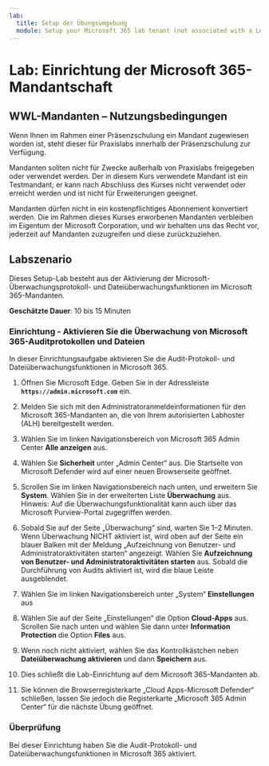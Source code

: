 ```yaml
---
lab:
  title: Setup der Übungsumgebung
  module: Setup your Microsoft 365 lab tenant (not associated with a Learn module)
---
```


# Lab: Einrichtung der Microsoft 365-Mandantschaft

## WWL-Mandanten – Nutzungsbedingungen
Wenn Ihnen im Rahmen einer Präsenzschulung ein Mandant zugewiesen worden ist, steht dieser für Praxislabs innerhalb der Präsenzschulung zur Verfügung.

Mandanten sollten nicht für Zwecke außerhalb von Praxislabs freigegeben oder verwendet werden. Der in diesem Kurs verwendete Mandant ist ein Testmandant; er kann nach Abschluss des Kurses nicht verwendet oder erreicht werden und ist nicht für Erweiterungen geeignet.

Mandanten dürfen nicht in ein kostenpflichtiges Abonnement konvertiert werden. Die im Rahmen dieses Kurses erworbenen Mandanten verbleiben im Eigentum der Microsoft Corporation, und wir behalten uns das Recht vor, jederzeit auf Mandanten zuzugreifen und diese zurückzuziehen.

## Labszenario

Dieses Setup-Lab besteht aus der Aktivierung der Microsoft-Überwachungsprotokoll- und Dateiüberwachungsfunktionen im Microsoft 365-Mandanten.

**Geschätzte Dauer**: 10 bis 15 Minuten

### Einrichtung - Aktivieren Sie die Überwachung von Microsoft 365-Auditprotokollen und Dateien

In dieser Einrichtungsaufgabe aktivieren Sie die Audit-Protokoll- und Dateiüberwachungsfunktionen in Microsoft 365.  

1. Öffnen Sie Microsoft Edge. Geben Sie in der Adressleiste **`https://admin.microsoft.com`** ein.

1. Melden Sie sich mit den Administratoranmeldeinformationen für den Microsoft 365-Mandanten an, die von Ihrem autorisierten Labhoster (ALH) bereitgestellt werden.

1. Wählen Sie im linken Navigationsbereich von Microsoft 365 Admin Center **Alle anzeigen** aus.

1. Wählen Sie **Sicherheit** unter „Admin Center“ aus.  Die Startseite von Microsoft Defender wird auf einer neuen Browserseite geöffnet.

1. Scrollen Sie im linken Navigationsbereich nach unten, und erweitern Sie **System**.  Wählen Sie in der erweiterten Liste **Überwachung** aus.  Hinweis: Auf die Überwachungsfunktionalität kann auch über das Microsoft Purview-Portal zugegriffen werden.

1. Sobald Sie auf der Seite „Überwachung“ sind, warten Sie 1–2 Minuten.  Wenn Überwachung NICHT aktiviert ist, wird oben auf der Seite ein blauer Balken mit der Meldung „Aufzeichnung von Benutzer- und Administratoraktivitäten starten“ angezeigt.  Wählen Sie **Aufzeichnung von Benutzer- und Administratoraktivitäten starten** aus.  Sobald die Durchführung von Audits aktiviert ist, wird die blaue Leiste ausgeblendet.

1. Wählen Sie im linken Navigationsbereich unter „System“ **Einstellungen** aus

1. Wählen Sie auf der Seite „Einstellungen“ die Option **Cloud-Apps** aus.   Scrollen Sie nach unten und wählen Sie dann unter **Information Protection** die Option **Files** aus.

1. Wenn noch nicht aktiviert, wählen Sie das Kontrollkästchen neben **Dateiüberwachung aktivieren** und dann **Speichern** aus.  

1. Dies schließt die Lab-Einrichtung auf dem Microsoft 365-Mandanten ab.
1. Sie können die Browserregisterkarte „Cloud Apps-Microsoft Defender“ schließen, lassen Sie jedoch die Registerkarte „Microsoft 365 Admin Center“ für die nächste Übung geöffnet.

### Überprüfung

Bei dieser Einrichtung haben Sie die Audit-Protokoll- und Dateiüberwachungsfunktionen in Microsoft 365 aktiviert.
